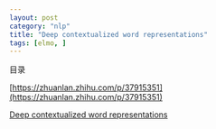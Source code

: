 ```yaml
---
layout: post
category: "nlp"
title: "Deep contextualized word representations"
tags: [elmo, ]
---
```


目录

<!-- TOC -->


<!-- /TOC -->

[https://zhuanlan.zhihu.com/p/37915351](https://zhuanlan.zhihu.com/p/37915351)

[Deep contextualized word representations](https://arxiv.org/abs/1802.05365)

